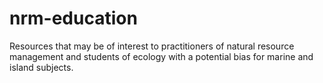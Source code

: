 # nrm-education
Resources that may be of interest to practitioners of natural resource management and students of ecology with a potential bias for marine and island subjects.
